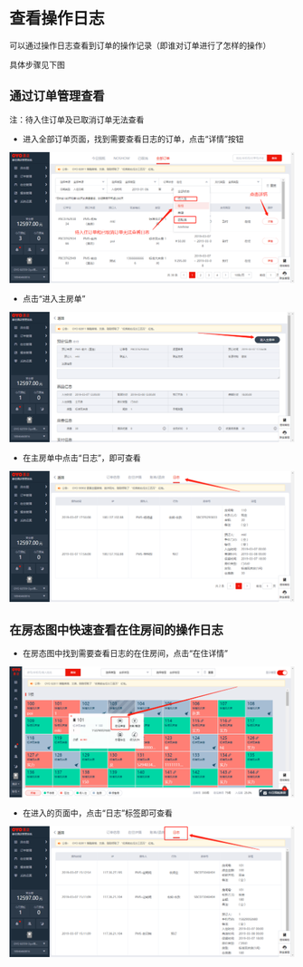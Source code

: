 # 查看操作日志

可以通过操作日志查看到订单的操作记录（即谁对订单进行了怎样的操作）

具体步骤见下图

## 通过订单管理查看

注：待入住订单及已取消订单无法查看

* 进入全部订单页面，找到需要查看日志的订单，点击“详情”按钮

![](../.gitbook/assets/image%20%28193%29.png)

* 点击“进入主房单”

![](../.gitbook/assets/image%20%28367%29.png)

* 在主房单中点击“日志”，即可查看

![](../.gitbook/assets/image%20%2822%29.png)

## 在房态图中快速查看在住房间的操作日志

* 在房态图中找到需要查看日志的在住房间，点击“在住详情”

![](../.gitbook/assets/image%20%28361%29.png)

* 在进入的页面中，点击“日志”标签即可查看

![](../.gitbook/assets/image%20%28207%29.png)

